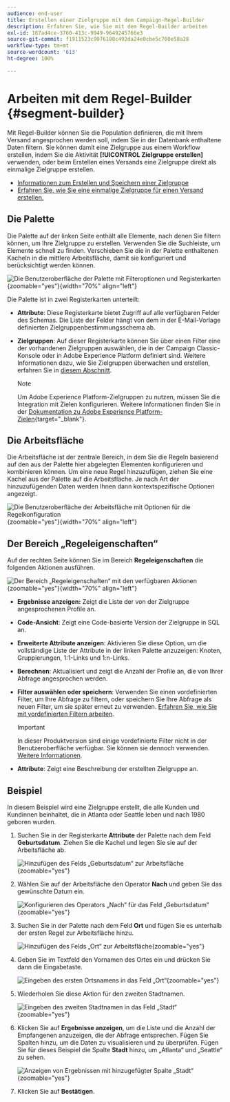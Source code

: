 ```yaml
---
audience: end-user
title: Erstellen einer Zielgruppe mit dem Campaign-Regel-Builder
description: Erfahren Sie, wie Sie mit dem Regel-Builder arbeiten
exl-id: 167ad4ce-3760-413c-9949-9649245766e3
source-git-commit: f1911523c9076188c492da24e0cbe5c760e58a28
workflow-type: tm+mt
source-wordcount: '613'
ht-degree: 100%

---
```


# Arbeiten mit dem Regel-Builder {#segment-builder}

Mit Regel-Builder können Sie die Population definieren, die mit Ihrem Versand angesprochen werden soll, indem Sie in der Datenbank enthaltene Daten filtern. Sie können damit eine Zielgruppe aus einem Workflow erstellen, indem Sie die Aktivität **[!UICONTROL Zielgruppe erstellen]** verwenden, oder beim Erstellen eines Versands eine Zielgruppe direkt als einmalige Zielgruppe erstellen.

* [Informationen zum Erstellen und Speichern einer Zielgruppe](create-audience.md)
* [Erfahren Sie, wie Sie eine einmalige Zielgruppe für einen Versand erstellen.](one-time-audience.md)

## Die Palette

Die Palette auf der linken Seite enthält alle Elemente, nach denen Sie filtern können, um Ihre Zielgruppe zu erstellen. Verwenden Sie die Suchleiste, um Elemente schnell zu finden. Verschieben Sie die in der Palette enthaltenen Kacheln in die mittlere Arbeitsfläche, damit sie konfiguriert und berücksichtigt werden können.

![Die Benutzeroberfläche der Palette mit Filteroptionen und Registerkarten](assets/segment-builder2.png){zoomable="yes"}{width="70%" align="left"}

Die Palette ist in zwei Registerkarten unterteilt:

* **Attribute**: Diese Registerkarte bietet Zugriff auf alle verfügbaren Felder des Schemas. Die Liste der Felder hängt von dem in der E-Mail-Vorlage definierten Zielgruppenbestimmungsschema ab.

* **Zielgruppen**: Auf dieser Registerkarte können Sie über einen Filter eine der vorhandenen Zielgruppen auswählen, die in der Campaign Classic-Konsole oder in Adobe Experience Platform definiert sind. Weitere Informationen dazu, wie Sie Zielgruppen überwachen und erstellen, erfahren Sie in [diesem Abschnitt](manage-audience.md).

  >[!NOTE]
  >
  >Um Adobe Experience Platform-Zielgruppen zu nutzen, müssen Sie die Integration mit Zielen konfigurieren. Weitere Informationen finden Sie in der [Dokumentation zu Adobe Experience Platform-Zielen](https://experienceleague.adobe.com/docs/experience-platform/destinations/home.html?lang=de){target="_blank"}.

## Die Arbeitsfläche

Die Arbeitsfläche ist der zentrale Bereich, in dem Sie die Regeln basierend auf den aus der Palette hier abgelegten Elementen konfigurieren und kombinieren können. Um eine neue Regel hinzuzufügen, ziehen Sie eine Kachel aus der Palette auf die Arbeitsfläche. Je nach Art der hinzuzufügenden Daten werden Ihnen dann kontextspezifische Optionen angezeigt.

![Die Benutzeroberfläche der Arbeitsfläche mit Optionen für die Regelkonfiguration](assets/segment-builder4.png){zoomable="yes"}{width="70%" align="left"}

## Der Bereich „Regeleigenschaften“

Auf der rechten Seite können Sie im Bereich **Regeleigenschaften** die folgenden Aktionen ausführen.

![Der Bereich „Regeleigenschaften“ mit den verfügbaren Aktionen](assets/segment-builder5.png){zoomable="yes"}{width="70%" align="left"}

* **Ergebnisse anzeigen:** Zeigt die Liste der von der Zielgruppe angesprochenen Profile an.
* **Code-Ansicht**: Zeigt eine Code-basierte Version der Zielgruppe in SQL an.
* **Erweiterte Attribute anzeigen**: Aktivieren Sie diese Option, um die vollständige Liste der Attribute in der linken Palette anzuzeigen: Knoten, Gruppierungen, 1:1-Links und 1:n-Links.
* **Berechnen**: Aktualisiert und zeigt die Anzahl der Profile an, die von Ihrer Abfrage angesprochen werden.
* **Filter auswählen oder speichern**: Verwenden Sie einen vordefinierten Filter, um Ihre Abfrage zu filtern, oder speichern Sie Ihre Abfrage als neuen Filter, um sie später erneut zu verwenden. [Erfahren Sie, wie Sie mit vordefinierten Filtern arbeiten](../get-started/predefined-filters.md).

  >[!IMPORTANT]
  >
  >In dieser Produktversion sind einige vordefinierte Filter nicht in der Benutzeroberfläche verfügbar. Sie können sie dennoch verwenden. [Weitere Informationen](../get-started/guardrails.md#predefined-filters-filters-guardrails-limitations).

* **Attribute**: Zeigt eine Beschreibung der erstellten Zielgruppe an.

## Beispiel

In diesem Beispiel wird eine Zielgruppe erstellt, die alle Kunden und Kundinnen beinhaltet, die in Atlanta oder Seattle leben und nach 1980 geboren wurden.

1. Suchen Sie in der Registerkarte **Attribute** der Palette nach dem Feld **Geburtsdatum**. Ziehen Sie die Kachel und legen Sie sie auf der Arbeitsfläche ab.

   ![Hinzufügen des Felds „Geburtsdatum“ zur Arbeitsfläche](assets/segment-builder6.png){zoomable="yes"}

1. Wählen Sie auf der Arbeitsfläche den Operator **Nach** und geben Sie das gewünschte Datum ein.

   ![Konfigurieren des Operators „Nach“ für das Feld „Geburtsdatum“](assets/segment-builder7.png){zoomable="yes"}

1. Suchen Sie in der Palette nach dem Feld **Ort** und fügen Sie es unterhalb der ersten Regel zur Arbeitsfläche hinzu.

   ![Hinzufügen des Felds „Ort“ zur Arbeitsfläche](assets/segment-builder8.png){zoomable="yes"}

1. Geben Sie im Textfeld den Vornamen des Ortes ein und drücken Sie dann die Eingabetaste.

   ![Eingeben des ersten Ortsnamens in das Feld „Ort“](assets/segment-builder9.png){zoomable="yes"}

1. Wiederholen Sie diese Aktion für den zweiten Stadtnamen.

   ![Eingeben des zweiten Stadtnamen in das Feld „Stadt“](assets/segment-builder10.png){zoomable="yes"}

1. Klicken Sie auf **Ergebnisse anzeigen**, um die Liste und die Anzahl der Empfangenen anzuzeigen, die der Abfrage entsprechen. Fügen Sie Spalten hinzu, um die Daten zu visualisieren und zu überprüfen. Fügen Sie für dieses Beispiel die Spalte **Stadt** hinzu, um „Atlanta“ und „Seattle“ zu sehen.

   ![Anzeigen von Ergebnissen mit hinzugefügter Spalte „Stadt“](assets/segment-builder11.png){zoomable="yes"}

1. Klicken Sie auf **Bestätigen**.